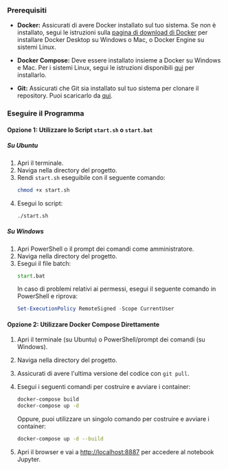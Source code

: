 ### Prerequisiti

- **Docker:** Assicurati di avere Docker installato sul tuo sistema. Se non è installato, segui le istruzioni sulla [pagina di download di Docker](https://www.docker.com/products/docker-desktop) per installare Docker Desktop su Windows o Mac, o Docker Engine su sistemi Linux.

- **Docker Compose:** Deve essere installato insieme a Docker su Windows e Mac. Per i sistemi Linux, segui le istruzioni disponibili [qui](https://docs.docker.com/compose/install/) per installarlo.

- **Git:** Assicurati che Git sia installato sul tuo sistema per clonare il repository. Puoi scaricarlo da [qui](https://git-scm.com/).

### Eseguire il Programma

#### Opzione 1: Utilizzare lo Script `start.sh` o `start.bat`

##### Su Ubuntu

1. Apri il terminale.
2. Naviga nella directory del progetto.
3. Rendi `start.sh` eseguibile con il seguente comando:
   ```sh
   chmod +x start.sh
   ```
4. Esegui lo script:
   ```sh
   ./start.sh
   ```

##### Su Windows

1. Apri PowerShell o il prompt dei comandi come amministratore.
2. Naviga nella directory del progetto.
3. Esegui il file batch:
   ```cmd
   start.bat
   ```
   In caso di problemi relativi ai permessi, esegui il seguente comando in PowerShell e riprova:
   ```powershell
   Set-ExecutionPolicy RemoteSigned -Scope CurrentUser
   ```

#### Opzione 2: Utilizzare Docker Compose Direttamente

1. Apri il terminale (su Ubuntu) o PowerShell/prompt dei comandi (su Windows).
2. Naviga nella directory del progetto.
3. Assicurati di avere l'ultima versione del codice con `git pull`.
4. Esegui i seguenti comandi per costruire e avviare i container:
   ```sh
   docker-compose build
   docker-compose up -d
   ```
   Oppure, puoi utilizzare un singolo comando per costruire e avviare i container:
   ```sh
   docker-compose up -d --build
   ```

5. Apri il browser e vai a [http://localhost:8887](http://localhost:8887) per accedere al notebook Jupyter.
